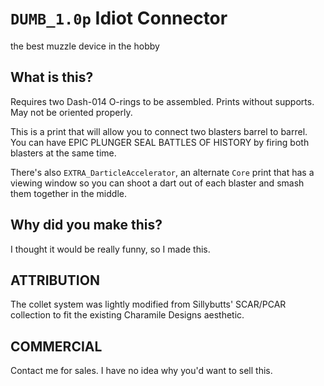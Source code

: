 # `DUMB_1.0p` Idiot Connector

the best muzzle device in the hobby

## What is this?

Requires two Dash-014 O-rings to be assembled. Prints without supports. May not be oriented properly.

This is a print that will allow you to connect two blasters barrel to barrel. You can have EPIC PLUNGER SEAL BATTLES OF HISTORY by firing both blasters at the same time.

There's also `EXTRA_DarticleAccelerator`, an alternate `Core` print that has a viewing window so you can shoot a dart out of each blaster and smash them together in the middle. 

## Why did you make this? 

I thought it would be really funny, so I made this.

## ATTRIBUTION

The collet system was lightly modified from Sillybutts' SCAR/PCAR collection to fit the existing Charamile Designs aesthetic. 

## COMMERCIAL

Contact me for sales. I have no idea why you'd want to sell this.